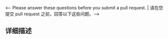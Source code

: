 <-- Please answer these questions before you submit a pull request. | 请在您提交 pull request 之前，回答以下这些问题。-->

## 详细描述